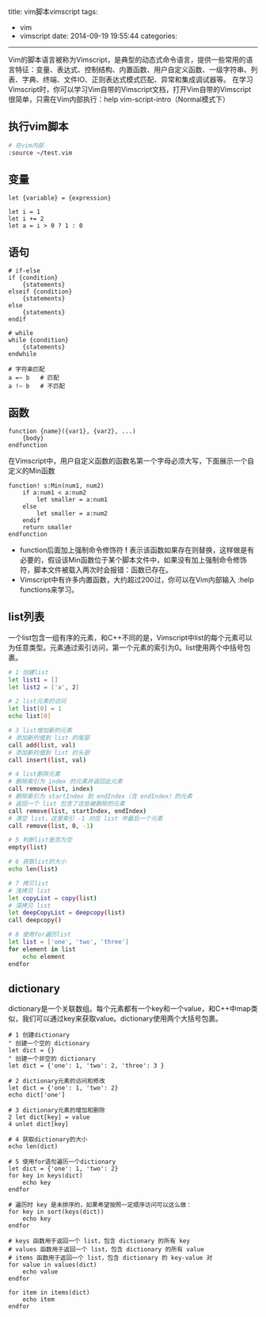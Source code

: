 title: vim脚本vimscript
tags:
  - vim 
  - vimscript
date: 2014-09-19 19:55:44
categories:

---

Vim的脚本语言被称为Vimscript，是典型的动态式命令语言，提供一些常用的语言特征：变量、表达式、控制结构、内置函数、用户自定义函数、一级字符串、列表、字典、终端、文件IO、正则表达式模式匹配、异常和集成调试器等。
在学习Vimscript时，你可以学习Vim自带的Vimscript文档，打开Vim自带的Vimscript很简单，只需在Vim内部执行：help vim-script-intro（Normal模式下）

<!--more-->

## 执行vim脚本

```bash
# 在vim内部
:source ~/test.vim 
```

## 变量

```
let {variable} = {expression}

let i = 1
let i += 2
let a = i > 0 ? 1 : 0
```

## 语句

```
# if-else
if {condition}
    {statements}
elseif {condition}
    {statements}
else
    {statements}
endif

# while 
while {condition}
    {statements}
endwhile

# 字符串匹配
a =~ b   # 匹配
a !~ b   # 不匹配

```

## 函数

```
function {name}({var1}, {var2}, ...)
    {body}
endfunction
```

在Vimscript中，用户自定义函数的函数名第一个字母必须大写，下面展示一个自定义的Min函数

```
function! s:Min(num1, num2)
    if a:num1 < a:num2
        let smaller = a:num1
    else
        let smaller = a:num2
    endif
    return smaller
endfunction
```

- function后面加上强制命令修饰符 **!** 表示该函数如果存在则替换，这样做是有必要的，假设该Min函数位于某个脚本文件中，如果没有加上强制命令修饰符，脚本文件被载入两次时会报错：函数已存在。
- Vimscript中有许多内置函数，大约超过200过，你可以在Vim内部输入 :help functions来学习。

## list列表

一个list包含一组有序的元素，和C++不同的是，Vimscript中list的每个元素可以为任意类型。元素通过索引访问，第一个元素的索引为0。list使用两个中括号包裹。

```bash 
# 1 创建list
let list1 = []
let list2 = ['a', 2]

# 2 list元素的访问
let list[0] = 1
echo list[0]

# 3 list增加新的元素
# 添加新的值到 list 的尾部
call add(list, val)
# 添加新的值到 list 的头部
call insert(list, val)

# 4 list删除元素
# 删除索引为 index 的元素并返回此元素
call remove(list, index)
# 删除索引为 startIndex 到 endIndex（含 endIndex）的元素
# 返回一个 list 包含了这些被删除的元素
call remove(list, startIndex, endIndex)
# 清空 list，这里索引 -1 对应 list 中最后一个元素
call remove(list, 0, -1)

# 5 判断list是否为空
empty(list)

# 6 获取list的大小
echo len(list)

# 7 拷贝list
# 浅拷贝 list
let copyList = copy(list)
# 深拷贝 list
let deepCopyList = deepcopy(list)
call deepcopy()

# 8 使用for遍历list
let list = ['one', 'two', 'three']
for element in list
    echo element
endfor
```

## dictionary

dictionary是一个关联数组。每个元素都有一个key和一个value，和C++中map类似，我们可以通过key来获取value。dictionary使用两个大括号包裹。

```
# 1 创建dictionary
" 创建一个空的 dictionary
let dict = {}
" 创建一个非空的 dictionary
let dict = {'one': 1, 'two': 2, 'three': 3 }

# 2 dictionary元素的访问和修改
let dict = {'one': 1, 'two': 2}
echo dict['one']

# 3 dictionary元素的增加和删除
2 let dict[key] = value
4 unlet dict[key]

# 4 获取dictionary的大小
echo len(dict)

# 5 使用for语句遍历一个dictionary
let dict = {'one': 1, 'two': 2}
for key in keys(dict)
    echo key
endfor

# 遍历时 key 是未排序的，如果希望按照一定顺序访问可以这么做：
for key in sort(keys(dict))
    echo key
endfor
 
# keys 函数用于返回一个 list，包含 dictionary 的所有 key
# values 函数用于返回一个 list，包含 dictionary 的所有 value
# items 函数用于返回一个 list，包含 dictionary 的 key-value 对
for value in values(dict)
    echo value
endfor

for item in items(dict)
    echo item
endfor
```

